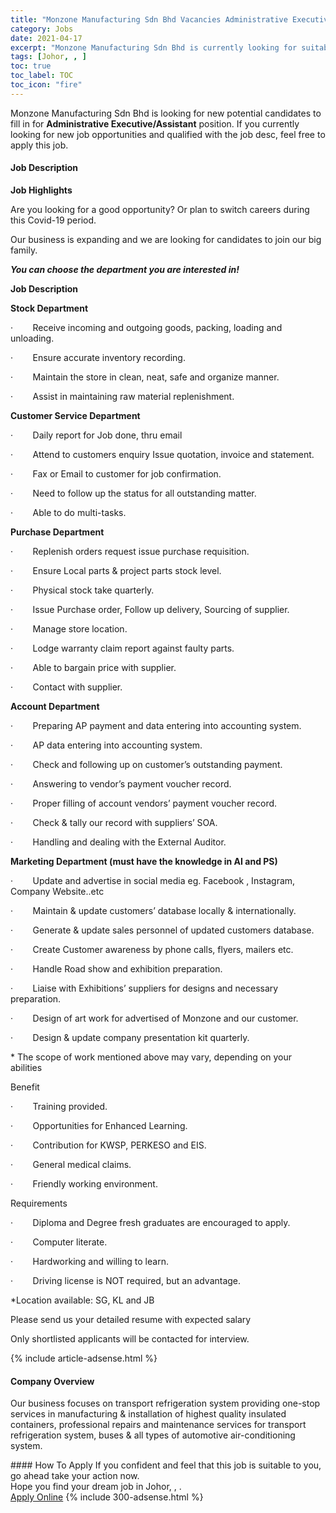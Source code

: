 ```yaml
---
title: "Monzone Manufacturing Sdn Bhd Vacancies Administrative Executive/Assistant" 
category: Jobs 
date: 2021-04-17 
excerpt: "Monzone Manufacturing Sdn Bhd is currently looking for suitable person to fill in the Administrative Executive/Assistant which based in Johor, , " 
tags: [Johor, , ] 
toc: true 
toc_label: TOC 
toc_icon: "fire" 
--- 
```


<p>Monzone Manufacturing Sdn Bhd is looking for new potential candidates to fill in for <b>Administrative Executive/Assistant</b> position. If you currently looking for new job opportunities and qualified with the job desc, feel free to apply this job.
</p><div><div><h4>Job Description</h4></div><div><div><span><div><p><strong>Job Highlights</strong></p><p><span>Are you looking for a good opportunity? Or plan to switch careers during this Covid-19 period.</span></p><p><span>Our business is expanding and we are looking for candidates to join our big family.</span><em></em></p><p><strong><em>You can choose the department you are interested in!</em></strong></p><p><strong>Job Description</strong></p><p><strong>Stock Department</strong></p><p><span>&#183;&#160;&#160;&#160;&#160;&#160;&#160;&#160;&#160;Receive incoming and outgoing goods, packing, loading and unloading.</span></p><p><span>&#183;&#160;&#160;&#160;&#160;&#160;&#160;&#160;&#160;Ensure accurate inventory recording.</span></p><p><span>&#183;&#160;&#160;&#160;&#160;&#160;&#160;&#160;&#160;Maintain the store in clean, neat, safe and organize manner.</span></p><p><span>&#183;&#160;&#160;&#160;&#160;&#160;&#160;&#160;&#160;Assist in maintaining raw material replenishment.</span></p><p><strong>Customer Service Department</strong></p><p><span>&#183;&#160;&#160;&#160;&#160;&#160;&#160;&#160;&#160;Daily report for Job done, thru email</span></p><p><span>&#183;&#160;&#160;&#160;&#160;&#160;&#160;&#160;&#160;Attend to customers enquiry Issue quotation, invoice and statement.</span></p><p><span>&#183;&#160;&#160;&#160;&#160;&#160;&#160;&#160;&#160;Fax or Email to customer for job confirmation.</span></p><p><span>&#183;&#160;&#160;&#160;&#160;&#160;&#160;&#160;&#160;Need to follow up the status for all outstanding matter.</span></p><p><span>&#183;&#160;&#160;&#160;&#160;&#160;&#160;&#160;&#160;Able to do multi-tasks.</span></p><p><strong>Purchase Department</strong></p><p><span>&#183;&#160;&#160;&#160;&#160;&#160;&#160;&#160;&#160;Replenish orders request issue purchase requisition.</span></p><p><span>&#183;&#160;&#160;&#160;&#160;&#160;&#160;&#160;&#160;Ensure Local parts &amp; project parts stock level.</span></p><p><span>&#183;&#160;&#160;&#160;&#160;&#160;&#160;&#160;&#160;</span>Physical stock take quarterly.</p><p><span>&#183;&#160;&#160;&#160;&#160;&#160;&#160;&#160;&#160;Issue Purchase order, Follow up delivery, Sourcing of supplier.</span></p><p><span>&#183;&#160;&#160;&#160;&#160;&#160;&#160;&#160;&#160;Manage store location.</span></p><p><span>&#183;&#160;&#160;&#160;&#160;&#160;&#160;&#160;&#160;Lodge warranty claim report against faulty parts.</span></p><p><span>&#183;&#160;&#160;&#160;&#160;&#160;&#160;&#160;&#160;Able to bargain price with supplier.</span></p><p><span>&#183;&#160;&#160;&#160;&#160;&#160;&#160;&#160;&#160;Contact with supplier.</span></p><p><strong>Account Department</strong></p><p><span>&#183;&#160;&#160;&#160;&#160;&#160;&#160;&#160;&#160;Preparing AP payment and data entering into accounting system.</span></p><p><span>&#183;&#160;&#160;&#160;&#160;&#160;&#160;&#160;&#160;AP data entering into accounting system.</span></p><p><span>&#183;&#160;&#160;&#160;&#160;&#160;&#160;&#160;&#160;Check and following up on customer&#8217;s outstanding payment.</span></p><p><span>&#183;&#160;&#160;&#160;&#160;&#160;&#160;&#160;&#160;Answering to vendor&#8217;s payment voucher record.</span></p><p><span>&#183;&#160;&#160;&#160;&#160;&#160;&#160;&#160;&#160;Proper filling of account vendors&#8217; payment voucher record.</span></p><p><span>&#183;&#160;&#160;&#160;&#160;&#160;&#160;&#160;&#160;Check &amp; tally our record with suppliers&#8217; SOA.</span></p><p><span>&#183;&#160;&#160;&#160;&#160;&#160;&#160;&#160;&#160;</span><span>Handling and dealing with the External Auditor.</span></p><p><strong>Marketing Department (must have the knowledge in AI and PS)</strong></p><p><span>&#183;&#160;&#160;&#160;&#160;&#160;&#160;&#160;&#160;Update and advertise in social media eg. Facebook , Instagram, Company Website..etc</span></p><p><span>&#183;&#160;&#160;&#160;&#160;&#160;&#160;&#160;&#160;Maintain &amp; update customers&#8217; database locally &amp; internationally.</span></p><p><span>&#183;&#160;&#160;&#160;&#160;&#160;&#160;&#160;&#160;Generate &amp; update sales personnel of updated customers database.</span></p><p><span>&#183;&#160;&#160;&#160;&#160;&#160;&#160;&#160;&#160;Create Customer awareness by phone calls, flyers, mailers etc.</span></p><p><span>&#183;&#160;&#160;&#160;&#160;&#160;&#160;&#160;&#160;Handle Road show and exhibition preparation.</span></p><p><span>&#183;&#160;&#160;&#160;&#160;&#160;&#160;&#160;&#160;Liaise with Exhibitions&#8217; suppliers for designs and necessary preparation.</span></p><p><span>&#183;&#160;&#160;&#160;&#160;&#160;&#160;&#160;&#160;Design of art work for advertised of Monzone and our customer.</span></p><p><span>&#183;&#160;&#160;&#160;&#160;&#160;&#160;&#160;&#160;Design &amp; update company presentation kit quarterly.</span></p><p><span>*</span><span> </span><span>The scope of work mentioned above may vary, depending on your abilities</span></p><p><span>Benefit</span></p><p><span>&#183;&#160;&#160;&#160;&#160;&#160;&#160;&#160;&#160;Training provided.</span></p><p><span>&#183;&#160;&#160;&#160;&#160;&#160;&#160;&#160;&#160;Opportunities for Enhanced Learning.</span></p><p><span>&#183;&#160;&#160;&#160;&#160;&#160;&#160;&#160;&#160;Contribution for KWSP, PERKESO and EIS.</span><span></span></p><p><span>&#183;&#160;&#160;&#160;&#160;&#160;&#160;&#160;&#160;General medical claims.</span></p><p><span>&#183;&#160;&#160;&#160;&#160;&#160;&#160;&#160;&#160;Friendly working environment.</span></p><p><span>Requirements</span></p><p><span>&#183;&#160;&#160;&#160;&#160;&#160;&#160;&#160;&#160;Diploma and Degree fresh graduates are encouraged to apply.</span></p><p><span>&#183;&#160;&#160;&#160;&#160;&#160;&#160;&#160;&#160;Computer literate.</span></p><p><span>&#183;&#160;&#160;&#160;&#160;&#160;&#160;&#160;&#160;Hardworking and willing to learn.</span></p><p><span>&#183;&#160;&#160;&#160;&#160;&#160;&#160;&#160;&#160;Driving license is NOT required, but an advantage.</span></p><p><span>*Location available: SG, KL and JB</span></p><p><span>Please send us your detailed resume with expected salary</span></p><p><span>Only shortlisted applicants will be contacted for interview.</span></p></div></span></div></div></div> 
{% include article-adsense.html %} 
<div><div><h4>Company Overview</h4></div><div><div><span><div><p>Our business focuses on transport refrigeration system providing one-stop services in manufacturing &amp; installation of highest quality insulated containers, professional repairs and maintenance services for transport refrigeration system, buses &amp; all types of automotive air-conditioning system.</p></div></span></div></div></div> 
#### How To Apply 
If you confident and feel that this job is suitable to you, go ahead take your action now. <br/> 
Hope you find your dream job in Johor, , . <br/> 
<a href="https://www.jobstreet.com.my/en/job/administrative-executive-assistant-4537464?jobId=jobstreet-my-job-4537464&" class="btn btn--info" target="_blank" rel="nofollow noopenner">Apply Online</a> 
{% include 300-adsense.html %} 